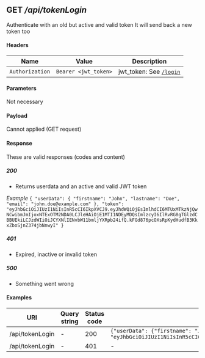 ## **GET** _/api/tokenLogin_

Authenticate with an old but active and valid token
It will send back a new token too

#### Headers

Name | Value | Description
--- | --- | ---
`Authorization` | `Bearer <jwt_token>` | jwt_token: See [`/login`](../../post/login.md)

#### Parameters

Not necessary

#### Payload

Cannot applied (GET request)

#### Response

These are valid responses (codes and content)

##### 200
- Returns userdata and an active and valid JWT token

*Example*
`{
  "userData": {
    "firstname": "John",
    "lastname": "Doe",
    "email": "john.doe@example.com"
  },
  "token": "eyJhbGciOiJIUzI1NiIsInR5cCI6IkpXVCJ9.eyJhdWQiOjEsImlhdCI6MTUxMTkzNjQwNCwibmJmIjoxNTExOTM2NDA0LCJleHAiOjE1MTI1NDEyMDQsImlzcyI6IlRvRG8gTGlzdCBBUEkiLCJzdWIiOiJCYXNlIENvbW11bmljYXRpb24ifQ.kFGd876pcOXsRpKydHudfB3KkxZboSjnZ374jbNnwyI"
}`

##### 401
- Expired, inactive or invalid token

##### 500
- Something went wrong

#### Examples

URI | Query string | Status code | Content
--- | --- | --- | ---
/api/tokenLogin | - | 200 | `{"userData": {"firstname": "John","lastname": "Doe","email": "john.doe@example.com"},"token": "eyJhbGciOiJIUzI1NiIsInR5cCI6IkpXVCJ9.eyJhdWQiOjEsImlhdCI6MTUxMTkzNjQwNCwibmJmIjoxNTExOTM2NDA0LCJleHAiOjE1MTI1NDEyMDQsImlzcyI6IlRvRG8gTGlzdCBBUEkiLCJzdWIiOiJCYXNlIENvbW11bmljYXRpb24ifQ.kFGd876pcOXsRpKydHudfB3KkxZboSjnZ374jbNnwyI"}`
/api/tokenLogin | - | 401 | -
